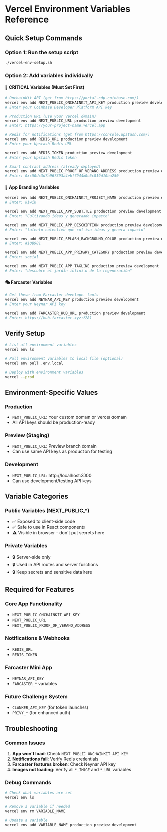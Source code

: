 # Vercel Environment Variables Reference

## Quick Setup Commands

### Option 1: Run the setup script
```bash
./vercel-env-setup.sh
```

### Option 2: Add variables individually

#### 🚨 CRITICAL Variables (Must Set First)
```bash
# OnchainKit API (get from https://portal.cdp.coinbase.com/)
vercel env add NEXT_PUBLIC_ONCHAINKIT_API_KEY production preview development
# Enter your Coinbase Developer Platform API key

# Production URL (use your Vercel domain)
vercel env add NEXT_PUBLIC_URL production preview development  
# Enter: https://your-project-name.vercel.app

# Redis for notifications (get from https://console.upstash.com/)
vercel env add REDIS_URL production preview development
# Enter your Upstash Redis URL

vercel env add REDIS_TOKEN production preview development
# Enter your Upstash Redis token

# Smart contract address (already deployed)
vercel env add NEXT_PUBLIC_PROOF_OF_VERANO_ADDRESS production preview development
# Enter: 0xc50dc3d7a967393a4ebf7944b0c6c819d10aa250
```

#### 📱 App Branding Variables
```bash
vercel env add NEXT_PUBLIC_ONCHAINKIT_PROJECT_NAME production preview development
# Enter: kiwik

vercel env add NEXT_PUBLIC_APP_SUBTITLE production preview development
# Enter: "Cultivando ideas y generando impacto"

vercel env add NEXT_PUBLIC_APP_DESCRIPTION production preview development
# Enter: "talento colectivo que cultiva ideas y genera impacto"

vercel env add NEXT_PUBLIC_SPLASH_BACKGROUND_COLOR production preview development
# Enter: #10B981

vercel env add NEXT_PUBLIC_APP_PRIMARY_CATEGORY production preview development
# Enter: social

vercel env add NEXT_PUBLIC_APP_TAGLINE production preview development
# Enter: "descubre el jardín infinito de la regeneración"
```

#### 🎭 Farcaster Variables
```bash
# Get these from Farcaster developer tools
vercel env add NEYNAR_API_KEY production preview development
# Enter your Neynar API key

vercel env add FARCASTER_HUB_URL production preview development
# Enter: https://hub.farcaster.xyz:2281
```

## Verify Setup
```bash
# List all environment variables
vercel env ls

# Pull environment variables to local file (optional)
vercel env pull .env.local

# Deploy with environment variables
vercel --prod
```

## Environment-Specific Values

### Production
- `NEXT_PUBLIC_URL`: Your custom domain or Vercel domain
- All API keys should be production-ready

### Preview (Staging)
- `NEXT_PUBLIC_URL`: Preview branch domain
- Can use same API keys as production for testing

### Development
- `NEXT_PUBLIC_URL`: http://localhost:3000
- Can use development/testing API keys

## Variable Categories

### Public Variables (NEXT_PUBLIC_*)
- ✅ Exposed to client-side code
- ✅ Safe to use in React components
- ⚠️ Visible in browser - don't put secrets here

### Private Variables
- 🔒 Server-side only
- 🔒 Used in API routes and server functions
- 🔒 Keep secrets and sensitive data here

## Required for Features

### Core App Functionality
- `NEXT_PUBLIC_ONCHAINKIT_API_KEY`
- `NEXT_PUBLIC_URL`
- `NEXT_PUBLIC_PROOF_OF_VERANO_ADDRESS`

### Notifications & Webhooks  
- `REDIS_URL`
- `REDIS_TOKEN`

### Farcaster Mini App
- `NEYNAR_API_KEY`
- `FARCASTER_*` variables

### Future Challenge System
- `CLANKER_API_KEY` (for token launches)
- `PRIVY_*` (for enhanced auth)

## Troubleshooting

### Common Issues
1. **App won't load**: Check `NEXT_PUBLIC_ONCHAINKIT_API_KEY`
2. **Notifications fail**: Verify Redis credentials
3. **Farcaster features broken**: Check Neynar API key
4. **Images not loading**: Verify all `*_IMAGE` and `*_URL` variables

### Debug Commands
```bash
# Check what variables are set
vercel env ls

# Remove a variable if needed
vercel env rm VARIABLE_NAME

# Update a variable
vercel env add VARIABLE_NAME production preview development
```
